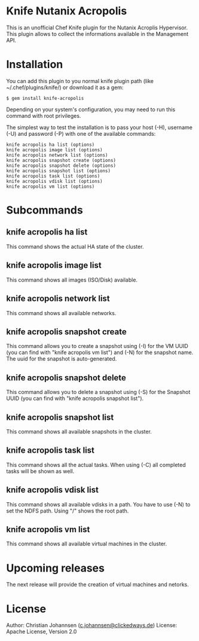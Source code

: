 Knife Nutanix Acropolis 
======

This is an unofficial Chef Knife plugin for the Nutanix Acroplis Hypervisor. This plugin allows to collect the informations available in the Management API.

# Installation #

You can add this plugin to you normal knife plugin path (like ~/.chef/plugins/knife/) or download it as a gem:

	$ gem install knife-acropolis
	
Depending on your system's configuration, you may need to run this command with root privileges.

The simplest way to test the installation is to pass your host (-H), username (-U) and password (-P) with one of the available commands:

	knife acropolis ha list (options)
	knife acropolis image list (options)
	knife acropolis network list (options)
	knife acropolis snapshot create (options)
	knife acropolis snapshot delete (options)
	knife acropolis snapshot list (options)
	knife acropolis task list (options)
	knife acropolis vdisk list (options)
	knife acropolis vm list (options)
	

# Subcommands #

knife acropolis ha list
-----------------------

This command shows the actual HA state of the cluster.

knife acropolis image list
--------------------------

This command shows all images (ISO/Disk) available.

knife acropolis network list
----------------------------

This command shows all available networks.

knife acropolis snapshot create
-------------------------------

This command allows you to create a snapshot using (-I) for the VM UUID (you can find with "knife acropolis vm list") and (-N) for the snapshot name. The uuid for the snapshot is auto-generated.

knife acropolis snapshot delete
-------------------------------

This command allows you to delete a snapshot using (-S) for the Snapshot UUID (you can find with "knife acropolis snapshot list").

knife acropolis snapshot list
-----------------------------

This command shows all available snapshots in the cluster.

knife acropolis task list
-------------------------

This command shows all the actual tasks. When using (-C) all completed tasks will be shown as well.

knife acropolis vdisk list
--------------------------

This command shows all available vdisks in a path. You have to use (-N) to set the NDFS path. Using "/" shows the root path.

knife acropolis vm list
-----------------------

This command shows all available virtual machines in the cluster.

# Upcoming releases #

The next release will provide the creation of virtual machines and netorks.

# License #

Author: Christian Johannsen (c.johannsen@clickedways.de)
License: Apache License, Version 2.0






